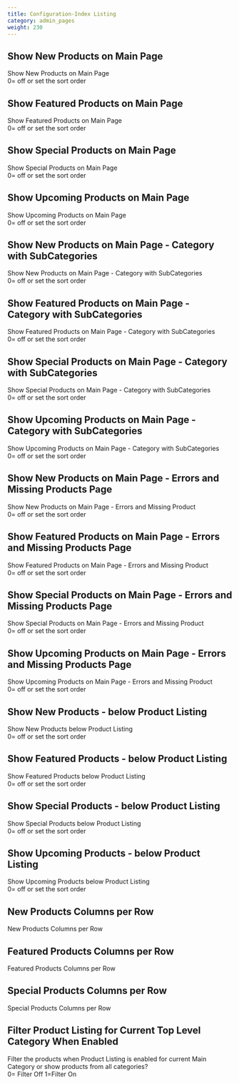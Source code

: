 ```yaml
---
title: Configuration-Index Listing
category: admin_pages
weight: 230 
---
```


<h2 id="show_new_products_on_main_page">Show New Products on Main Page</h2>

<div class='indent'>Show New Products on Main Page<br />0= off or set the sort order</div>


<h2 id="show_featured_products_on_main_page">Show Featured Products on Main Page</h2>

<div class='indent'>Show Featured Products on Main Page<br />0= off or set the sort order</div>


<h2 id="show_special_products_on_main_page">Show Special Products on Main Page</h2>

<div class='indent'>Show Special Products on Main Page<br />0= off or set the sort order</div>


<h2 id="show_upcoming_products_on_main_page">Show Upcoming Products on Main Page</h2>

<div class='indent'>Show Upcoming Products on Main Page<br />0= off or set the sort order</div>


<h2 id="show_new_products_on_main_page__category_with_subcategories">Show New Products on Main Page - Category with SubCategories</h2>

<div class='indent'>Show New Products on Main Page - Category with SubCategories<br />0= off or set the sort order</div>


<h2 id="show_featured_products_on_main_page__category_with_subcategories">Show Featured Products on Main Page - Category with SubCategories</h2>

<div class='indent'>Show Featured Products on Main Page - Category with SubCategories<br />0= off or set the sort order</div>


<h2 id="show_special_products_on_main_page__category_with_subcategories">Show Special Products on Main Page - Category with SubCategories</h2>

<div class='indent'>Show Special Products on Main Page - Category with SubCategories<br />0= off or set the sort order</div>


<h2 id="show_upcoming_products_on_main_page__category_with_subcategories">Show Upcoming Products on Main Page - Category with SubCategories</h2>

<div class='indent'>Show Upcoming Products on Main Page - Category with SubCategories<br />0= off or set the sort order</div>


<h2 id="show_new_products_on_main_page__errors_and_missing_products_page">Show New Products on Main Page - Errors and Missing Products Page</h2>

<div class='indent'>Show New Products on Main Page - Errors and Missing Product<br />0= off or set the sort order</div>


<h2 id="show_featured_products_on_main_page__errors_and_missing_products_page">Show Featured Products on Main Page - Errors and Missing Products Page</h2>

<div class='indent'>Show Featured Products on Main Page - Errors and Missing Product<br />0= off or set the sort order</div>


<h2 id="show_special_products_on_main_page__errors_and_missing_products_page">Show Special Products on Main Page - Errors and Missing Products Page</h2>

<div class='indent'>Show Special Products on Main Page - Errors and Missing Product<br />0= off or set the sort order</div>


<h2 id="show_upcoming_products_on_main_page__errors_and_missing_products_page">Show Upcoming Products on Main Page - Errors and Missing Products Page</h2>

<div class='indent'>Show Upcoming Products on Main Page - Errors and Missing Product<br />0= off or set the sort order</div>


<h2 id="show_new_products__below_product_listing">Show New Products - below Product Listing</h2>

<div class='indent'>Show New Products below Product Listing<br />0= off or set the sort order</div>


<h2 id="show_featured_products__below_product_listing">Show Featured Products - below Product Listing</h2>

<div class='indent'>Show Featured Products below Product Listing<br />0= off or set the sort order</div>


<h2 id="show_special_products__below_product_listing">Show Special Products - below Product Listing</h2>

<div class='indent'>Show Special Products below Product Listing<br />0= off or set the sort order</div>


<h2 id="show_upcoming_products__below_product_listing">Show Upcoming Products - below Product Listing</h2>

<div class='indent'>Show Upcoming Products below Product Listing<br />0= off or set the sort order</div>


<h2 id="new_products_columns_per_row">New Products Columns per Row</h2>

<div class='indent'>New Products Columns per Row</div>


<h2 id="featured_products_columns_per_row">Featured Products Columns per Row</h2>

<div class='indent'>Featured Products Columns per Row</div>


<h2 id="special_products_columns_per_row">Special Products Columns per Row</h2>

<div class='indent'>Special Products Columns per Row</div>


<h2 id="filter_product_listing_for_current_top_level_category_when_enabled">Filter Product Listing for Current Top Level Category When Enabled</h2>

<div class='indent'>Filter the products when Product Listing is enabled for current Main Category or show products from all categories?<br />0= Filter Off 1=Filter On </div>


